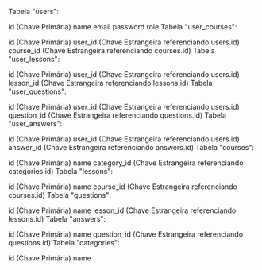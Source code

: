Tabela "users":

id (Chave Primária)
name
email
password
role
Tabela "user_courses":

id (Chave Primária)
user_id (Chave Estrangeira referenciando users.id)
course_id (Chave Estrangeira referenciando courses.id)
Tabela "user_lessons":

id (Chave Primária)
user_id (Chave Estrangeira referenciando users.id)
lesson_id (Chave Estrangeira referenciando lessons.id)
Tabela "user_questions":

id (Chave Primária)
user_id (Chave Estrangeira referenciando users.id)
question_id (Chave Estrangeira referenciando questions.id)
Tabela "user_answers":

id (Chave Primária)
user_id (Chave Estrangeira referenciando users.id)
answer_id (Chave Estrangeira referenciando answers.id)
Tabela "courses":

id (Chave Primária)
name
category_id (Chave Estrangeira referenciando categories.id)
Tabela "lessons":

id (Chave Primária)
name
course_id (Chave Estrangeira referenciando courses.id)
Tabela "questions":

id (Chave Primária)
name
lesson_id (Chave Estrangeira referenciando lessons.id)
Tabela "answers":

id (Chave Primária)
name
question_id (Chave Estrangeira referenciando questions.id)
Tabela "categories":

id (Chave Primária)
name